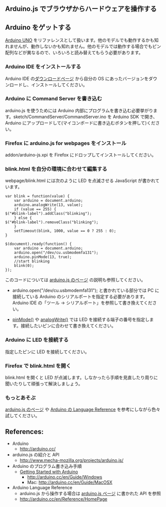 
## Arduino.js でブラウザからハードウェアを操作する

## Arduino をゲットする

[Arduino UNO](http://arduino.cc/en/Main/ArduinoBoardUno) をリファレンスとして扱います。他のモデルでも動作するかも知れませんが、動作しないかも知れません。他のモデルでは動作する場合でもピン配列などが異なるので、いろいろと読み替えてもらう必要があります。

### Arduino IDE  をインストールする

Arduino IDE の[ダウンロードページ](http://arduino.cc/en/Main/Software) から自分の OS にあったバージョンをダウンロードし、インストールしてください。

### Arduino に Command Server を書き込む

arduino.js を使うためには Arduino 内部にプログラムを書き込む必要挙がります。sketch/CommandServer/CommandServer.ino を Arduino SDK で開き、Arduino にアップロードして(マイコンボードに書き込むボタンを押して)ください。 

### Firefox に arduino.js for webpages をインストール

addon/arduino-js.xpi を Firefox にドロップしてインストールしてください。

### blink.html を自分の環境に合わせて編集する

webpage/blink.html には次のように LED を点滅させる JavaScript が書かれています。
```
var blink = function(value) {
    var arduino = document.arduino;
    arduino.analogWrite(13, value);
    if (value == 255) {
$("#blink-label").addClass("blinking");
    } else {
$("#blink-label").removeClass("blinking");
    }
    setTimeout(blink, 1000, value == 0 ? 255 : 0);
}

$(document).ready(function() {
    var arduino = document.arduino;
    arduino.open("/dev/cu.usbmodemfa131");
    arduino.pinMode(13, true);
    //start blinking
    blink(0);
});
```

このコードについては [arduino.js のページ](http://www.mecha-mozilla.org/projects/arduino.js/) の説明も参照してください。

* arduino.open("/dev/cu.usbmodemfa131"); と書かれている部分では PC に接続している Arduino のシリアルポートを指定する必要があります。Arduino IDE の「ツール → シリアルポート」を参照して書き換えてください。

* [pinMode()](http://arduino.cc/en/Reference/PinMode) や [analogWrite()](http://arduino.cc/en/Reference/AnalogWrite) では LED を接続する端子の番号を指定します。接続したいピンに合わせて書き換えてください。

### Arduino に LED を接続する

指定したピンに LED を接続してください。

### Firefox で blink.html を開く

blink.html を開くと LED が点滅します。しなかったら手順を見直したり周りに聞いたりして頑張って解決しましょう。

### もっとあそぶ

[arduino.js のページ](http://www.mecha-mozilla.org/projects/arduino.js/) や [Arduino の Language Reference](http://arduino.cc/en/Reference/HomePage) を参考にしながら色々試してください。


## References:
* Arduino 
	* http://arduino.cc/
* arduino.js の紹介と API
	* http://www.mecha-mozilla.org/projects/arduino.js/
* Arduino のプログラム書き込み手順
	* [Getting Started with Arduino](http://arduino.cc/en/Guide/HomePage)
		* http://arduino.cc/en/Guide/Windows
		* Mac: http://arduino.cc/en/Guide/MacOSX
* Arduino Language Reference
	* arduino.js から操作する場合は [arduino.js ページ](http://www.mecha-mozilla.org/projects/arduino.js/) に書かれた API を参照
	* http://arduino.cc/en/Reference/HomePage



